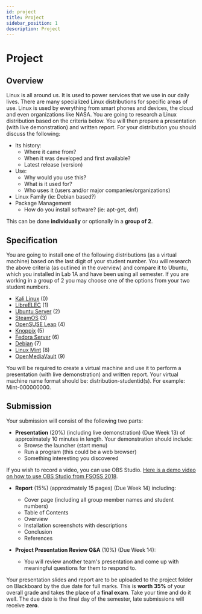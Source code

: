 ```yaml
---
id: project
title: Project
sidebar_position: 1
description: Project
---
```


# Project

## Overview

Linux is all around us. It is used to power services that we use in our daily lives. There are many specialized Linux distributions for specific areas of use. Linux is used by everything from smart phones and devices, the cloud and even organizations like NASA. You are going to research a Linux distribution based on the criteria below. You will then prepare a presentation (with live demonstration) and written report. For your distribution you should discuss the following:

- Its history:
  - Where it came from?
  - When it was developed and first available?
  - Latest release (version)
- Use:
  - Why would you use this?
  - What is it used for?
  - Who uses it (users and/or major companies/organizations)
- Linux Family (ie: Debian based?)
- Package Management
  - How do you install software? (ie: apt-get, dnf)

This can be done **individually** or optionally in a **group of 2**.

## Specification

You are going to install one of the following distributions (as a virtual machine) based on the last digit of your student number. You will research the above criteria (as outlined in the overview) and compare it to Ubuntu, which you installed in Lab 1A and have been using all semester. If you are working in a group of 2 you may choose one of the options from your two student numbers.

- [Kali Linux](https://www.kali.org/) (0)
- [LibreELEC](https://libreelec.tv/) (1)
- [Ubuntu Server](https://ubuntu.com/) (2)
- [SteamOS](https://store.steampowered.com/steamos/) (3)
- [OpenSUSE Leap](https://www.opensuse.org/) (4)
- [Knoppix](https://www.knopper.net/knoppix/index-en.html) (5)
- [Fedora Server](https://getfedora.org/) (6)
- [Debian](https://www.debian.org/) (7)
- [Linux Mint](https://linuxmint.com/) (8)
- [OpenMediaVault](https://www.openmediavault.org/) (9)

You will be required to create a virtual machine and use it to perform a presentation (with live demonstration) and written report. Your virtual machine name format should be: distribution-studentid(s). For example: Mint-000000000.

## Submission

Your submission will consist of the following two parts:

- **Presentation** (20%) (including live demonstration) (Due Week 13) of approximately 10 minutes in length. Your demonstration should include:
  - Browse the launcher (start menu)
  - Run a program (this could be a web browser)
  - Something interesting you discovered

If you wish to record a video, you can use OBS Studio. [Here is a demo video on how to use OBS Studio from FSOSS 2018](https://youtu.be/Sm7xOu3QX_0).

- **Report** (15%) (approximately 15 pages) (Due Week 14) including:

  - Cover page (including all group member names and student numbers)
  - Table of Contents
  - Overview
  - Installation screenshots with descriptions
  - Conclusion
  - References

- **Project Presentation Review Q&A** (10%) (Due Week 14):

  - You will review another team's presentation and come up with meaningful questions for them to respond to.

Your presentation slides and report are to be uploaded to the project folder on Blackboard by the due date for full marks. This is **worth 35%** of your overall grade and takes the place of a **final exam**. Take your time and do it well. The due date is the final day of the semester, late submissions will receive **zero**.
